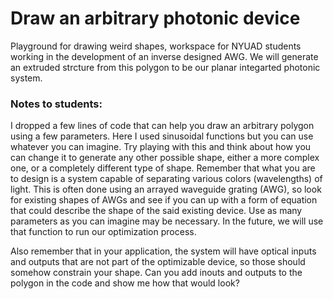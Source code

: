 # Draw an arbitrary photonic device
Playground for drawing weird shapes, workspace for NYUAD students working in the development of an inverse designed AWG. We will generate an extruded strcture from this polygon to be our planar integarted photonic system.

### Notes to students:
I dropped a few lines of code that can help you draw an arbitrary polygon using a few parameters. Here I used sinusoidal functions but you can use whatever you can imagine. Try playing with this and think about how you can change it to generate any other possible shape, either a more complex one, or a completely different type of shape. Remember that what you are to design is a system capable of separating various colors (wavelengths) of light. This is often done using an arrayed waveguide grating (AWG), so look for existing shapes of AWGs and see if you can up with a form of equation that could describe the shape of the said existing device. Use as many parameters as you can imagine may be necessary. In the future, we will use that function to run our optimization process.

Also remember that in your application, the system will have optical inputs and outputs that are not part of the optimizable device, so those should somehow constrain your shape. Can you add inouts and outputs to the polygon in the code and show me how that would look?


